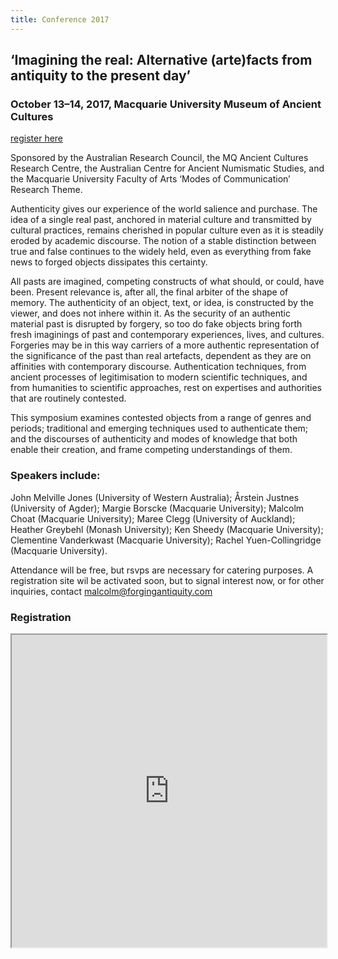 ```yaml
---
title: Conference 2017
---
```

## ‘Imagining the real: Alternative (arte)facts from antiquity to the present day’

### October 13–14, 2017, Macquarie University Museum of Ancient Cultures

[register here](null)

Sponsored by the Australian Research Council, the MQ Ancient Cultures Research Centre,  the Australian Centre for Ancient Numismatic Studies, and the Macquarie University Faculty of Arts ‘Modes of Communication’ Research Theme.

Authenticity gives our experience of the world salience and purchase. The idea of a single real past, anchored in material culture and transmitted by cultural practices, remains cherished in popular culture even as it is steadily eroded by academic discourse. The notion of a stable distinction between true and false continues to the widely held, even as everything from fake news to forged objects dissipates this certainty.

All pasts are imagined, competing constructs of what should, or could, have been. Present relevance is, after all, the final arbiter of the shape of memory. The authenticity of an object, text, or idea, is constructed by the viewer, and does not inhere within it. As the security of an authentic material past is disrupted by forgery, so too do fake objects bring forth fresh imaginings of past and contemporary experiences, lives, and cultures. Forgeries may be in this way carriers of a more authentic representation of the significance of the past than real artefacts, dependent as they are on affinities with contemporary discourse. Authentication techniques, from ancient processes of legitimisation to modern scientific techniques, and from humanities to scientific approaches, rest on expertises and authorities that are routinely contested.

This symposium examines contested objects from a range of genres and periods; traditional and emerging techniques used to authenticate them; and the discourses of authenticity and modes of knowledge that both enable their creation, and frame competing understandings of them.

### Speakers include:
John Melville Jones (University of Western Australia); Årstein Justnes (University of Agder); Margie Borscke (Macquarie University); Malcolm Choat (Macquarie University); Maree Clegg (University of Auckland); Heather Greybehl (Monash University); Ken Sheedy (Macquarie University); Clementine Vanderkwast (Macquarie University); Rachel Yuen-Collingridge (Macquarie University).

Attendance will be free, but rsvps are necessary for catering purposes. A registration site wil be activated soon, but to signal interest now, or for other inquiries, contact [malcolm@forgingantiquity.com](mailto:malcolm@forgingantiquity.com)

### Registration

<iframe src="https://mqedu.qualtrics.com/jfe/form/SV_cOpJQuiF2RIKdUx" style="width:100%; height:500px"/>
